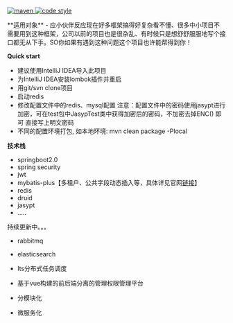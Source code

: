 <p>
  <a href="#">
    <img alt="maven" src="https://img.shields.io/badge/version-v1.0.0-green.svg">
  </a>

  <a href="https://www.apache.org/licenses/LICENSE-2.0">
    <img alt="code style" src="https://img.shields.io/badge/license-Apache%202-4EB1BA.svg?style=flat-square">
  </a>
</p> 
**适用对象** 
- 应小伙伴反应现在好多框架搞得好复杂看不懂、很多中小项目不需要用到这种框架，公司以前的项目也是很杂乱、有时候只是想舒舒服服地写个接口都无从下手。SO你如果有遇到这种问题这个项目也许能帮得到你！

 **Quick start** 
- 建议使用IntelliJ IDEA导入此项目
- 为IntelliJ IDEA安装lombok插件并重启
- 用git/svn clone项目
- 启动redis
- 修改配置文件中的redis、mysql配置  注意：配置文件中的密码使用jasypt进行加密，可在test包中JasypTest类中获得加密后的密码，不加密去掉ENC() 即可  直接写上明文密码
- 不同的配置环境打包, 如本地环境: mvn clean package -Plocal

 **技术栈** 
- springboot2.0
- spring security
- jwt
- mybatis-plus【多租户、公共字段动态插入等，具体详见官网[链接](http://mp.baomidou.com)】
- redis
- druid
- jasypt
- .....

持续更新中。。。
- rabbitmq
- elasticsearch
- lts分布式任务调度
- 基于vue构建的前后端分离的管理权限管理平台


- 分模块化

- 微服务化
